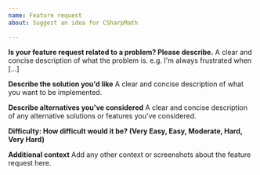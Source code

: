 ```yaml
---
name: Feature request
about: Suggest an idea for CSharpMath

---
```


**Is your feature request related to a problem? Please describe.**
A clear and concise description of what the problem is. e.g. I'm always frustrated when [...]

**Describe the solution you'd like**
A clear and concise description of what you want to be implemented.

**Describe alternatives you've considered**
A clear and concise description of any alternative solutions or features you've considered.

**Difficulty: How difficult would it be? (Very Easy, Easy, Moderate, Hard, Very Hard)**

**Additional context**
Add any other context or screenshots about the feature request here.
